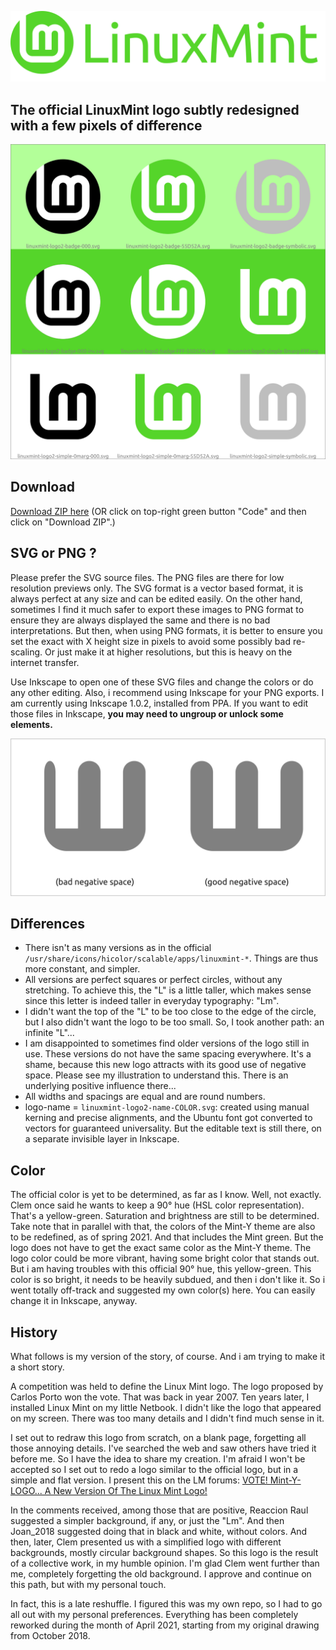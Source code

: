 ![Logo-name](linuxmint-logo2-name-55D52A.png)

## The official LinuxMint logo subtly redesigned with a few pixels of difference

![Logos](preview-55D52A.png)

## Download
[Download ZIP here](https://github.com/SebastJava/linuxmint-logo/archive/refs/heads/master.zip) (OR click on top-right green button "Code" and then click on "Download ZIP".)

## SVG or PNG ?
Please prefer the SVG source files. The PNG files are there for low resolution previews only. The SVG format is a vector based format, it is always perfect at any size and can be edited easily. On the other hand, sometimes I find it much safer to export these images to PNG format to ensure they are always displayed the same and there is no bad interpretations. But then, when using PNG formats, it is better to ensure you set the exact with X height size in pixels to avoid some possibly bad re-scaling. Or just make it at higher resolutions, but this is heavy on the internet transfer.

Use Inkscape to open one of these SVG files and change the colors or do any other editing. Also, i recommend using Inkscape for your PNG exports. I am currently using Inkscape 1.0.2, installed from PPA. If you want to edit those files in Inkscape, **you may need to ungroup or unlock some elements.**

![Use of negative space](1-negative-spaces.png)

## Differences
* There isn't as many versions as in the official `/usr/share/icons/hicolor/scalable/apps/linuxmint-*`. Things are thus more constant, and simpler.
* All versions are perfect squares or perfect circles, without any stretching. To achieve this, the "L" is a little taller, which makes sense since this letter is indeed taller in everyday typography: "Lm".
* I didn't want the top of the "L" to be too close to the edge of the circle, but I also didn't want the logo to be too small. So, I took another path: an infinite "L"...
* I am disappointed to sometimes find older versions of the logo still in use. These versions do not have the same spacing everywhere. It's a shame, because this new logo attracts with its good use of negative space. Please see my illustration to understand this. There is an underlying positive influence there...
* All widths and spacings are equal and are round numbers.
* logo-name = `linuxmint-logo2-name-COLOR.svg`: created using manual kerning and precise alignments, and the Ubuntu font got converted to vectors for guaranteed universality. But the editable text is still there, on a separate invisible layer in Inkscape.

## Color
The official color is yet to be determined, as far as I know. Well, not exactly. Clem once said he wants to keep a 90° hue (HSL color representation). That's a yellow-green. Saturation and brightness are still to be determined. Take note that in parallel with that, the colors of the Mint-Y theme are also to be redefined, as of spring 2021. And that includes the Mint green. But the logo does not have to get the exact same color as the Mint-Y theme. The logo color could be more vibrant, having some bright color that stands out. But i am having troubles with this official 90° hue, this yellow-green. This color is so bright, it needs to be heavily subdued, and then i don't like it. So i went totally off-track and suggested my own color(s) here. You can easily change it in Inkscape, anyway.

## History
What follows is my version of the story, of course. And i am trying to make it a short story.

A competition was held to define the Linux Mint logo. The logo proposed by Carlos Porto won the vote. That was back in year 2007. Ten years later, I installed Linux Mint on my little Netbook. I didn't like the logo that appeared on my screen. There was too many details and I didn't find much sense in it.

I set out to redraw this logo from scratch, on a blank page, forgetting all those annoying details. I've searched the web and saw others have tried it before me. So I have the idea to share my creation. I'm afraid I won't be accepted so I set out to redo a logo similar to the official logo, but in a simple and flat version. I present this on the LM forums: [VOTE! Mint-Y-LOGO... A New Version Of The Linux Mint Logo!](Https://forums.linuxmint.com/viewtopic.php?f=19&t=280401)

In the comments received, among those that are positive, Reaccion Raul suggested a simpler background, if any, or just the "Lm". And then Joan_2018 suggested doing that in black and white, without colors. And then, later, Clem presented us with a simplified logo with different backgrounds, mostly circular background shapes. So this logo is the result of a collective work, in my humble opinion. I'm glad Clem went further than me, completely forgetting the old background. I approve and continue on this path, but with my personal touch.

In fact, this is a late reshuffle. I figured this was my own repo, so I had to go all out with my personal preferences. Everything has been completely reworked during the month of April 2021, starting from my original drawing from October 2018.